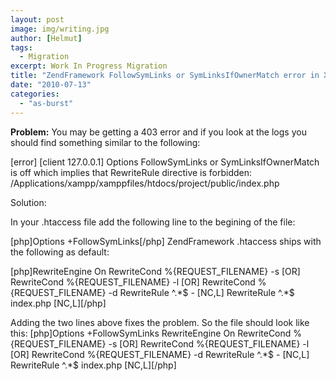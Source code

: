 ```yaml
---
layout: post
image: img/writing.jpg
author: [Helmut]
tags:
  - Migration
excerpt: Work In Progress Migration
title: "ZendFramework FollowSymLinks or SymLinksIfOwnerMatch error in XAMPP"
date: "2010-07-13"
categories: 
  - "as-burst"
---
```


**Problem:** You may be getting a 403 error and if you look at the logs you should find something similar to the following:

\[error\] \[client 127.0.0.1\] Options FollowSymLinks or SymLinksIfOwnerMatch is off which implies that RewriteRule directive is forbidden: /Applications/xampp/xamppfiles/htdocs/project/public/index.php

Solution:

In your .htaccess file add the following line to the begining of the file:

\[php\]Options +FollowSymLinks\[/php\] ZendFramework .htaccess ships with the following as default:

\[php\]RewriteEngine On RewriteCond %{REQUEST\_FILENAME} -s \[OR\] RewriteCond %{REQUEST\_FILENAME} -l \[OR\] RewriteCond %{REQUEST\_FILENAME} -d RewriteRule ^.\*$ - \[NC,L\] RewriteRule ^.\*$ index.php \[NC,L\]\[/php\]

Adding the two lines above fixes the problem. So the file should look like this: \[php\]Options +FollowSymLinks RewriteEngine On RewriteCond %{REQUEST\_FILENAME} -s \[OR\] RewriteCond %{REQUEST\_FILENAME} -l \[OR\] RewriteCond %{REQUEST\_FILENAME} -d RewriteRule ^.\*$ - \[NC,L\] RewriteRule ^.\*$ index.php \[NC,L\]\[/php\]
